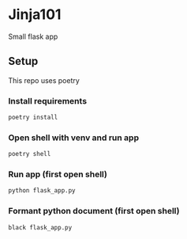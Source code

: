 # Jinja101

Small flask app

## Setup
This repo uses poetry

### Install requirements

```bash
poetry install
```

### Open shell with venv and run app

```bash
poetry shell
```

### Run app (first open shell)

```bash
python flask_app.py
```

### Formant python document (first open shell)

```bash
black flask_app.py
```
